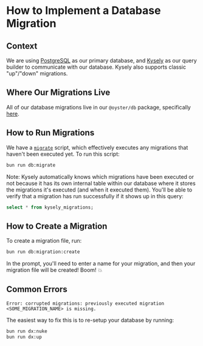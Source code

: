 # How to Implement a Database Migration

## Context

We are using [PostgreSQL](https://www.postgresql.org) as our primary database,
and [Kysely](https://kysely.dev) as our query builder to communicate with our
database. Kysely also supports classic "up"/"down" migrations.

## Where Our Migrations Live

All of our database migrations live in our `@oyster/db` package, specifically
[here](../packages/db/src/migrations).

## How to Run Migrations

We have a [`migrate`](../packages/db/src/scripts/migrate.ts) script, which
effectively executes any migrations that haven't been executed yet. To run this
script:

```sh
bun run db:migrate
```

Note: Kysely automatically knows which migrations have been executed or not
because it has its own internal table within our database where it stores the
migrations it's executed (and when it executed them). You'll be able to verify
that a migration has run successfully if it shows up in this query:

```sql
select * from kysely_migrations;
```

## How to Create a Migration

To create a migration file, run:

```sh
bun run db:migration:create
```

In the prompt, you'll need to enter a name for your migration, and then your
migration file will be created! Boom! 💥

## Common Errors

```
Error: corrupted migrations: previously executed migration <SOME_MIGRATION_NAME> is missing.
```

The easiest way to fix this is to re-setup your database by running:

```sh
bun run dx:nuke
bun run dx:up
```
